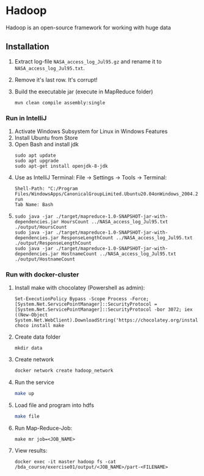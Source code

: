 # Hadoop
Hadoop is an open-source framework for working with huge data

## Installation

1. Extract log-file `NASA_access_log_Jul95.gz` and rename it to `NASA_access_log_Jul95.txt`.

1. Remove it's last row. It's corrupt!

1. Build the executable jar (execute in MapReduce folder)
   ```
   mvn clean compile assembly:single
   ```

### Run in IntelliJ

1. Activate Windows Subsystem for Linux in Windows Features
1. Install Ubuntu from Store
1. Open Bash and install jdk
   ```
   sudo apt update
   sudo apt upgrade
   sudo apt-get install openjdk-8-jdk
   ```
1. Use as IntelliJ Terminal: File -> Settings -> Tools -> Terminal:
   ```
   Shell-Path: "C:/Program Files/WindowsApps/CanonicalGroupLimited.Ubuntu20.04onWindows_2004.2020.424.0_x64__79rhkp1fndgsc/ubuntu2004.exe" run
   Tab Name: Bash
   ```
1.    
   ```
   sudo java -jar ./target/mapreduce-1.0-SNAPSHOT-jar-with-dependencies.jar HoursCount ../NASA_access_log_Jul95.txt ./output/HoursCount
   sudo java -jar ./target/mapreduce-1.0-SNAPSHOT-jar-with-dependencies.jar ResponseLengthCount ../NASA_access_log_Jul95.txt ./output/ResponseLengthCount
   sudo java -jar ./target/mapreduce-1.0-SNAPSHOT-jar-with-dependencies.jar HostnameCount ../NASA_access_log_Jul95.txt ./output/HostnameCount
   ```

### Run with docker-cluster

1. Install make with chocolatey (Powershell as admin):
   ```
   Set-ExecutionPolicy Bypass -Scope Process -Force; [System.Net.ServicePointManager]::SecurityProtocol = [System.Net.ServicePointManager]::SecurityProtocol -bor 3072; iex ((New-Object System.Net.WebClient).DownloadString('https://chocolatey.org/install.ps1'))
   choco install make
   ```
   
1. Create data folder
   ```
   mkdir data
   ```

1. Create network
   ``` bash
   docker network create hadoop_network
   ```

1. Run the service
   ``` bash
   make up 
   ```

1. Load file and program into hdfs
   ``` bash
   make file
   ```

1. Run Map-Reduce-Job:
   ```
   make mr job=<JOB_NAME>
   ```

1. View results:
   ```
   docker exec -it master hadoop fs -cat /bda_course/exercise01/output/<JOB_NAME>/part-<FILENAME>
   ```
